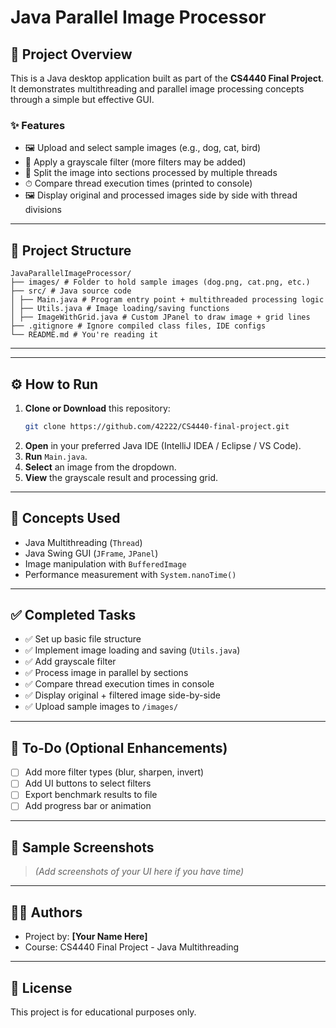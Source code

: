 # Java Parallel Image Processor

## 📌 Project Overview
This is a Java desktop application built as part of the **CS4440 Final Project**. It demonstrates multithreading and parallel image processing concepts through a simple but effective GUI.

### ✨ Features
- 🖼 Upload and select sample images (e.g., dog, cat, bird)
- 🎨 Apply a grayscale filter (more filters may be added)
- 🔄 Split the image into sections processed by multiple threads
- ⏱ Compare thread execution times (printed to console)
- 🖼 Display original and processed images side by side with thread divisions

---

## 📁 Project Structure



```
JavaParallelImageProcessor/
├── images/ # Folder to hold sample images (dog.png, cat.png, etc.)
├── src/ # Java source code
│ ├── Main.java # Program entry point + multithreaded processing logic
│ ├── Utils.java # Image loading/saving functions
│ ├── ImageWithGrid.java # Custom JPanel to draw image + grid lines
├── .gitignore # Ignore compiled class files, IDE configs
└── README.md # You're reading it
```

---


---

## ⚙️ How to Run

1. **Clone or Download** this repository:
    ```bash
    git clone https://github.com/42222/CS4440-final-project.git
    ```
2. **Open** in your preferred Java IDE (IntelliJ IDEA / Eclipse / VS Code).
3. **Run** `Main.java`.
4. **Select** an image from the dropdown.
5. **View** the grayscale result and processing grid.

---

## 📌 Concepts Used

- Java Multithreading (`Thread`)
- Java Swing GUI (`JFrame`, `JPanel`)
- Image manipulation with `BufferedImage`
- Performance measurement with `System.nanoTime()`

---

## ✅ Completed Tasks

- ✅ Set up basic file structure
- ✅ Implement image loading and saving (`Utils.java`)
- ✅ Add grayscale filter
- ✅ Process image in parallel by sections
- ✅ Compare thread execution times in console
- ✅ Display original + filtered image side-by-side
- ✅ Upload sample images to `/images/`

---

## 📝 To-Do (Optional Enhancements)

- [ ] Add more filter types (blur, sharpen, invert)
- [ ] Add UI buttons to select filters
- [ ] Export benchmark results to file
- [ ] Add progress bar or animation

---

## 📸 Sample Screenshots

> *(Add screenshots of your UI here if you have time)*

---

## 👨‍💻 Authors

- Project by: **[Your Name Here]**
- Course: CS4440 Final Project - Java Multithreading

---

## 📄 License

This project is for educational purposes only.
